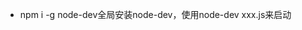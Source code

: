 <!-- - git init生成本地库
- 将node_modules添加到.gitignore
- git config --global user.name "Your_Username" git config --global user.email username@xxx.com切换用户
- git add -A
- git commit -m ""
- git remote add origin https://github.com/winnnntttter/learn-express.git
- git push -u origin master -->

- npm i -g node-dev全局安装node-dev，使用node-dev xxx.js来启动